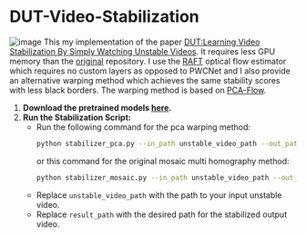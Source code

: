 # DUT-Video-Stabilization
![image](https://github.com/btxviny/DUT-Video-Stabilization/blob/main/image.png)
This my implementation of the paper [DUT:Learning Video Stabilization By Simply Watching Unstable Videos](https://arxiv.org/pdf/2011.14574.pdf).
It requires less GPU memory than the [original](https://github.com/Annbless/DUTCode) repository. I  use the [RAFT](https://arxiv.org/abs/2003.12039) optical flow estimator which requires no custom layers as opposed to PWCNet and I also provide an alternative warping method which achieves the same stability scores with less black borders. The warping method is based on [PCA-Flow](http://openaccess.thecvf.com/content_cvpr_2015/papers/Wulff_Efficient_Sparse-to-Dense_Optical_2015_CVPR_paper.pdf).

1. **Download the pretrained models [here](https://drive.google.com/drive/folders/15T8Wwf1OL99AKDGTgECzwubwTqbkmGn6).**
2. **Run the Stabilization Script:**
   - Run the following command for the pca warping method:
     ```bash
     python stabilizer_pca.py --in_path unstable_video_path --out_path result_path
     ```
     or this command for the original mosaic multi homography method:
     ```bash
     python stabilizer_mosaic.py --in_path unstable_video_path --out_path result_path
     ```
   - Replace `unstable_video_path` with the path to your input unstable video.
   - Replace `result_path` with the desired path for the stabilized output video.

